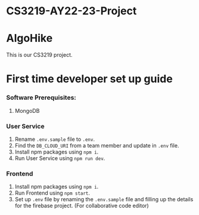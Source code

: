 # CS3219-AY22-23-Project

# AlgoHike
This is our CS3219 project.

# First time developer set up guide

### Software Prerequisites: 
1. MongoDB

### User Service
1. Rename `.env.sample` file to `.env`.
2. Find the `DB_CLOUD_URI` from a team member and update in `.env` file.
3. Install npm packages using `npm i`.
4. Run User Service using `npm run dev`.

### Frontend
1. Install npm packages using `npm i`.
2. Run Frontend using `npm start`.
3. Set up `.env` file by renaming the `.env.sample` file and filling up the details for the firebase project. (For collaborative code editor)
